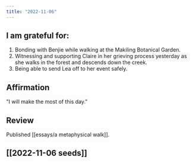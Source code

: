 ```yaml
---
title: "2022-11-06"
---
```

## I am grateful for:
1. Bonding with Benjie while walking at the Makiling Botanical Garden.
2. Witnessing and supporting Claire in her grieving process yesterday as she walks in the forest and descends down the creek.
3. Being able to send Lea off to her event safely.

## Affirmation

"I will make the most of this day."

## Review

Published [[essays/a metaphysical walk]].

## [[2022-11-06 seeds]]
